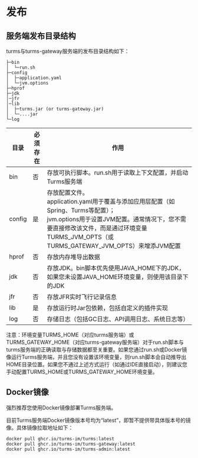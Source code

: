 # 发布

## 服务端发布目录结构

turms与turms-gateway服务端的发布目录结构如下：

```
├─bin
│  └─run.sh
├─config
│  ├─application.yaml
│  └─jvm.options
├─hprof
├─jdk
│─jfr
│─lib
│  ├─turms.jar (or turms-gateway.jar)
│  └─....jar
└─log
```

| 目录   | 必须存在 | 作用                                                         |
| ------ | -------- | ------------------------------------------------------------ |
| bin    | 否       | 存放可执行脚本。run.sh用于读取上下文配置，并启动Turms服务端  |
| config | 是       | 存放配置文件。<br />application.yaml用于覆盖与添加应用层配置（如Spring、Turms等配置）；<br />jvm.options用于设置JVM配置。通常情况下，您不需要直接修改该文件，而是通过环境变量TURMS_JVM_OPTS（或TURMS_GATEWAY_JVM_OPTS）来增添JVM配置 |
| hprof  | 否       | 存放内存堆导出数据                                           |
| jdk    | 否       | 存放JDK。bin脚本优先使用JAVA_HOME下的JDK，如果您未设置JAVA_HOME环境变量，则使用该目录下的JDK |
| jfr    | 否       | 存放JFR实时飞行记录信息                                      |
| lib    | 是       | 存放运行时Jar包依赖，包括自定义的插件实现                    |
| log    | 否       | 存储日志（包括GC日志、API调用日志、系统日志等）              |

注意：环境变量TURMS_HOME（对应turms服务端）或TURMS_GATEWAY_HOME（对应turms-gateway服务端）对于run.sh脚本与turms服务端的正确读取与存储数据都至关重要。如果您通过run.sh或Docker镜像运行Turms服务端，并且您没有设置该环境变量，则run.sh脚本会自动推导出HOME目录位置。如果您不通过上述方式运行（如通过IDE直接启动），则建议您手动配置TURMS_HOME或TURMS_GATEWAY_HOME环境变量。

## Docker镜像

强烈推荐您使用Docker镜像部署Turms服务端。

目前Turms服务端Docker镜像版本号均为“latest”，即暂不提供带具体版本号的镜像。具体镜像拉取地址如下：

```shell
docker pull ghcr.io/turms-im/turms:latest
docker pull ghcr.io/turms-im/turms-gateway:latest
docker pull ghcr.io/turms-im/turms-admin:latest
```
